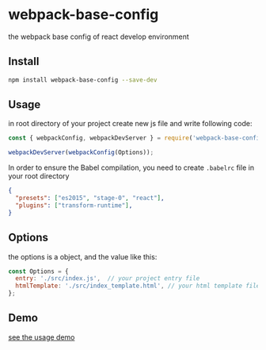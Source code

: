 # webpack-base-config
the webpack base config of react develop environment

## Install

```bash
npm install webpack-base-config --save-dev
```

## Usage

in root directory of your project create new js file and write following code:

```js
const { webpackConfig, webpackDevServer } = require('webpack-base-config');

webpackDevServer(webpackConfig(Options));
```

In order to ensure the Babel compilation, you need to create `.babelrc` file in your root directory

```json
{
  "presets": ["es2015", "stage-0", "react"],
  "plugins": ["transform-runtime"],
}

```

## Options
the options is a object, and the value like this:

```js
const Options = {
  entry: './src/index.js',  // your project entry file
  htmlTemplate: './src/index_template.html', // your html template file
};
```

## Demo

[see the usage demo](https://github.com/AllenZeng/webpack-base-config/blob/master/example/README.md)
